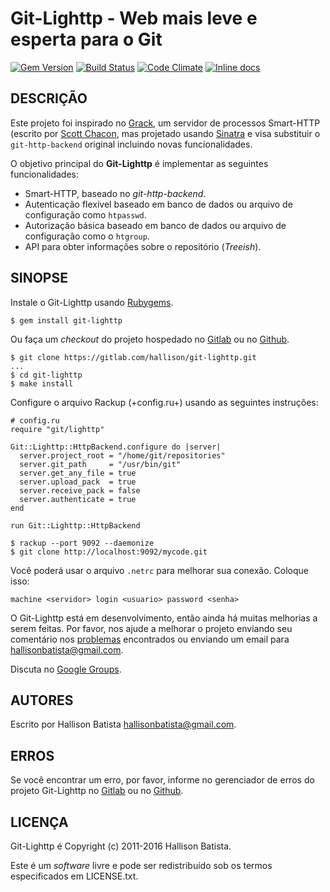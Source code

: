 # Git-Lighttp - Web mais leve e esperta para o Git

[![Gem Version](https://badge.fury.io/rb/git-lighttp.svg)](https://badge.fury.io/rb/git-lighttp)
[![Build Status](https://travis-ci.org/hallison/git-lighttp.svg?branch=master)](https://travis-ci.org/hallison/git-lighttp)
[![Code Climate](https://codeclimate.com/github/hallison/git-lighttp/badges/gpa.svg)](https://codeclimate.com/github/hallison/git-lighttp)
[![Inline docs](http://inch-ci.org/github/hallison/git-lighttp.svg?branch=master)](http://inch-ci.org/github/hallison/git-lighttp)

## DESCRIÇÃO

Este projeto foi inspirado no [Grack][1], um servidor de processos Smart-HTTP
(escrito por [Scott Chacon][2], mas projetado usando [Sinatra][3] e visa
substituir o `git-http-backend` original incluindo novas funcionalidades.

[1]: http://github.com/schacon/grack
[2]: http://github.com/schacon
[3]: http://www.sinatrarb.com

O objetivo principal do **Git-Lighttp** é implementar as seguintes
funcionalidades:

- Smart-HTTP, baseado no _git-http-backend_.
- Autenticação flexível baseado em banco de dados ou arquivo de configuração
  como `htpasswd`.
- Autorização básica baseado em banco de dados ou arquivo de configuração
  como o `htgroup`.
- API para obter informações sobre o repositório (_Treeish_).

## SINOPSE

Instale o Git-Lighttp usando [Rubygems][4].

[4]: http://rubygems.org/gems/git-lighttp

    $ gem install git-lighttp

Ou faça um _checkout_ do projeto hospedado no [Gitlab][5] ou no [Github][6].

[5]: http://gitlab.com/hallison/git-lighttp
[6]: http://github.com/hallison/git-lighttp

    $ git clone https://gitlab.com/hallison/git-lighttp.git
    ...
    $ cd git-lighttp
    $ make install

Configure o arquivo Rackup (+config.ru+) usando as seguintes instruções:

    # config.ru
    require "git/lighttp"

    Git::Lighttp::HttpBackend.configure do |server|
      server.project_root = "/home/git/repositories"
      server.git_path     = "/usr/bin/git"
      server.get_any_file = true
      server.upload_pack  = true
      server.receive_pack = false
      server.authenticate = true
    end

    run Git::Lighttp::HttpBackend

    $ rackup --port 9092 --daemonize
    $ git clone http://localhost:9092/mycode.git

Você poderá usar o arquivo `.netrc` para melhorar sua conexão. Coloque
isso:

    machine <servidor> login <usuario> password <senha>

O Git-Lighttp está em desenvolvimento, então ainda há muitas melhorias a serem
feitas. Por favor, nos ajude a melhorar o projeto enviando seu comentário nos
[problemas][7] encontrados ou enviando um email para
[hallisonbatista@gmail.com][8].

[7]: http://gitlab.com/hallison/git-lighttp/issues
[8]: mailto:hallisonbatista@gmail.com

Discuta no [Google Groups][9].

[9]: http://groups.google.com/group/git-lighttp

## AUTORES

Escrito por Hallison Batista <hallisonbatista@gmail.com>.

## ERROS

Se você encontrar um erro, por favor, informe no
gerenciador de erros do projeto
Git-Lighttp no [Gitlab][10] ou no [Github][11].

[10]: http://github.com/hallison/git-lighttp
[11]: http://gitlab.com/hallison/git-lighttp

## LICENÇA

Git-Lighttp é Copyright (c) 2011-2016 Hallison Batista.

Este é um _software_ livre e pode ser redistribuído sob os termos
especificados em LICENSE.txt.

